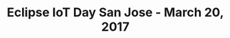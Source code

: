 ---
title: "Eclipse IoT Day San Jose - March 20, 2017"
description: "Eclipse IoT Day will take place on March 20, 2017 in San Jose California! Join us for an event packed with great speakers covering a wide range of IoT topics."
keywords: ["eclipse", "eclipse iot", "internet of things", "iot", "events", "san jose", "california"]
share_img: "eclipse-iot-day-san-jose/images/preview.png"
page_favicon: "eclipse-iot-day-san-jose/images/favicon.png"
disable_css: "true"
disable_js: "true"
hide_page_title: true
hide_breadcrumb: true
container: "container-fluid"
---
